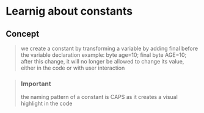 # Learnig about constants

## Concept

> we create a constant by transforming a variable by adding final before the variable declaration
> example:
> byte age=10;
> final byte AGE=10;
> after this change, it will no longer be allowed to change its value, either in the code or with user interaction

> ### Important
> the naming pattern of a constant is CAPS as it creates a visual highlight in the code